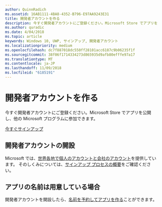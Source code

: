 ```yaml
---
author: QuinnRadich
ms.assetid: 16AB1111-4BA8-4352-B796-E97AA9243E31
title: 開発者アカウントを作る
description: 今すぐ開発者アカウントにご登録ください。Microsoft Store でアプリを公開し、他の Microsoft プログラムに参加できます。
ms.author: quradic
ms.date: 4/04/2018
ms.topic: article
keywords: Windows 10, UWP, サインアップ, 開発者アカウント
ms.localizationpriority: medium
ms.openlocfilehash: dc7f887018dc550ff28101acc6187c9b06235f1f
ms.sourcegitcommit: 38f06f1714334273d865935d9afb80efffe97a17
ms.translationtype: MT
ms.contentlocale: ja-JP
ms.lasthandoff: 11/09/2018
ms.locfileid: "6185191"
---
```

# <a name="create-a-developer-account"></a>開発者アカウントを作る

今すぐ開発者アカウントにご登録ください。Microsoft Store でアプリを公開し、他の Microsoft プログラムに参加できます。

[今すぐサインアップ](http://go.microsoft.com/fwlink/p/?LinkId=615100)

## <a name="opening-your-developer-account"></a>開発者アカウントの開設

Microsoft では、[世界各地で個人のアカウントと会社のアカウント](../publish/account-types-locations-and-fees.md)を提供しています。 そのしくみについては、[サインアップ プロセスの概要](../publish/opening-a-developer-account.md)をご確認ください。

## <a name="have-a-name-for-your-app"></a>アプリの名前は用意している場合

開発者アカウントを開設したら、[名前を予約してアプリを作る](https://msdn.microsoft.com/library/windows/apps/JJ657967)ことができます。


